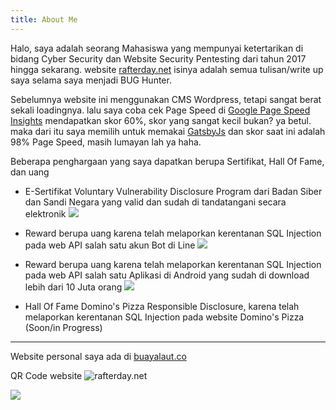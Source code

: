 ```yaml
---
title: About Me
---
```

Halo, saya adalah seorang Mahasiswa yang mempunyai ketertarikan di bidang Cyber Security dan Website Security Pentesting dari tahun 2017 hingga sekarang. website [rafterday.net](https://rafterday.net) isinya adalah semua tulisan/write up saya selama saya menjadi BUG Hunter.

Sebelumnya website ini menggunakan CMS Wordpress, tetapi sangat berat sekali loadingnya. lalu saya coba cek Page Speed di [Google Page Speed Insights](https://developers.google.com/speed/pagespeed/insights/) mendapatkan skor 60%, skor yang sangat kecil bukan? ya betul. maka dari itu saya memilih untuk memakai [GatsbyJs](https://gatsbyjs.com) dan skor saat ini adalah 98% Page Speed, masih lumayan lah ya haha.

Beberapa penghargaan yang saya dapatkan berupa Sertifikat, Hall Of Fame, dan uang

* E-Sertifikat Voluntary Vulnerability Disclosure Program dari Badan Siber dan Sandi Negara yang valid dan sudah di tandatangani secara elektronik
![](https://buayalaut.co/images/sertif.jpg)

* Reward berupa uang karena telah melaporkan kerentanan SQL Injection pada web API salah satu akun Bot di Line
![](https://buayalaut.co/images/bot.jpg)

* Reward berupa uang karena telah melaporkan kerentanan SQL Injection pada web API salah satu Aplikasi di Android yang sudah di download lebih dari 10 Juta orang
![](https://buayalaut.co/images/apk.jpg)

* Hall Of Fame Domino's Pizza Responsible Disclosure, karena telah melaporkan kerentanan SQL Injection pada website Domino's Pizza (Soon/in Progress)

___

Website personal saya ada di [buayalaut.co](https://buayalaut.co)

QR Code website ![rafterday.net](https://rafterday.net)

![](https://buayalaut.co/images/qrcode.png)
